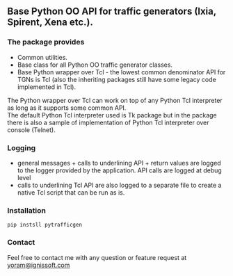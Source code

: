 
## Base Python OO API for traffic generators (Ixia, Spirent, Xena etc.).

### The package provides

- Common utilities.
- Base class for all Python OO traffic generator classes.
- Base Python wrapper over Tcl - the lowest common denominator API for TGNs is Tcl (also the inheriting packages still
	have some legacy code implemented in Tcl).

The Python wrapper over Tcl can work on top of any Python Tcl interpreter as long as it supports some common API.<br>
The default Python Tcl interpreter used is Tk package but in the package there is also a sample of implementation of
Python Tcl interpreter over console (Telnet).

### Logging

- general messages + calls to underlining API + return values are logged to the logger provided by the application.
	API calls are logged at debug level 
- calls to underlining Tcl API are also logged to a separate file to create a native Tcl script that can be run as is.

### Installation
```
pip instsll pytrafficgen
```

### Contact
Feel free to contact me with any question or feature request at yoram@ignissoft.com
